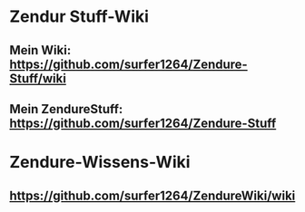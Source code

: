# Zendur Stuff-Wiki
## Mein Wiki: https://github.com/surfer1264/Zendure-Stuff/wiki
## Mein ZendureStuff: https://github.com/surfer1264/Zendure-Stuff

# Zendure-Wissens-Wiki
## https://github.com/surfer1264/ZendureWiki/wiki
